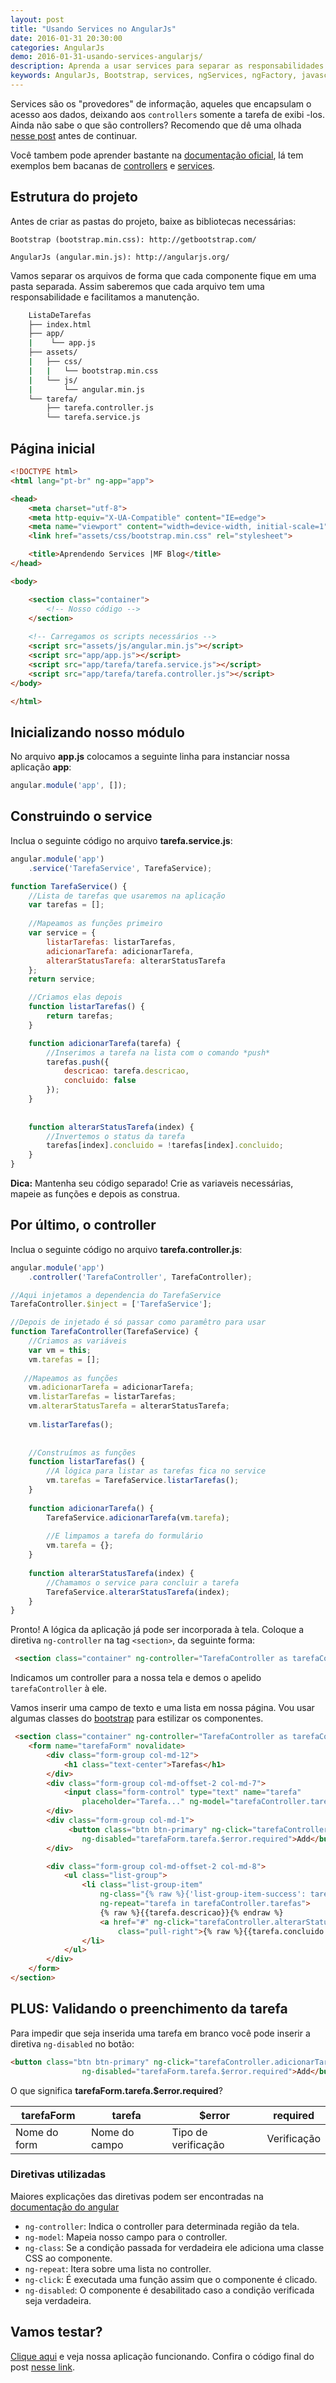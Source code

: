 ```yaml
---
layout: post
title: "Usando Services no AngularJs"
date: 2016-01-31 20:30:00
categories: AngularJs
demo: 2016-01-31-usando-services-angularjs/
description: Aprenda a usar services para separar as responsabilidades em sua aplicação
keywords: AngularJs, Bootstrap, services, ngServices, ngFactory, javascript
---
```


Services são os "provedores" de informação, aqueles que encapsulam o acesso aos dados, deixando aos `controllers` somente a tarefa de exibi -los. Ainda não sabe o que são controllers? Recomendo que dê uma olhada [nesse post]({{site.url}}/angularjs/usando-controllers-angularjs/) antes de continuar.

Você tambem pode aprender bastante na [documentação oficial](https://docs.angularjs.org/guide/), lá tem exemplos bem bacanas de [controllers](https://docs.angularjs.org/guide/controllers) e [services](https://docs.angularjs.org/guide/services).

## Estrutura do projeto
Antes de  criar as pastas do projeto, baixe as bibliotecas necessárias:

    Bootstrap (bootstrap.min.css): http://getbootstrap.com/ 

    AngularJs (angular.min.js): http://angularjs.org/
    
Vamos separar os arquivos de forma que cada componente fique em uma pasta separada. Assim saberemos que cada arquivo tem uma responsabilidade e facilitamos a manutenção.

```bash
    ListaDeTarefas
    ├── index.html
    ├── app/
    |    └── app.js
    ├── assets/
    |   ├── css/
    |   |   └── bootstrap.min.css
    |   └── js/
    |       └── angular.min.js
    └── tarefa/
        ├── tarefa.controller.js
        └── tarefa.service.js
```

## Página inicial


```html
<!DOCTYPE html>
<html lang="pt-br" ng-app="app">

<head>
    <meta charset="utf-8">
    <meta http-equiv="X-UA-Compatible" content="IE=edge">
    <meta name="viewport" content="width=device-width, initial-scale=1">
    <link href="assets/css/bootstrap.min.css" rel="stylesheet">

    <title>Aprendendo Services |MF Blog</title>
</head>

<body>

    <section class="container">
        <!-- Nosso código -->
    </section>
    
    <!-- Carregamos os scripts necessários -->
    <script src="assets/js/angular.min.js"></script>
    <script src="app/app.js"></script>
    <script src="app/tarefa/tarefa.service.js"></script>
    <script src="app/tarefa/tarefa.controller.js"></script>
</body>

</html>
```

## Inicializando nosso módulo
No arquivo **app.js** colocamos a seguinte linha para instanciar nossa aplicação **app**:

```js
angular.module('app', []);
```

## Construindo o service

Inclua o seguinte código no arquivo **tarefa.service.js**: 

```js
angular.module('app')
    .service('TarefaService', TarefaService);

function TarefaService() {
    //Lista de tarefas que usaremos na aplicação
    var tarefas = [];
    
    //Mapeamos as funções primeiro
    var service = {
        listarTarefas: listarTarefas,
        adicionarTarefa: adicionarTarefa,
        alterarStatusTarefa: alterarStatusTarefa
    };
    return service;

    //Criamos elas depois
    function listarTarefas() {
        return tarefas;
    }

    function adicionarTarefa(tarefa) {
        //Inserimos a tarefa na lista com o comando *push*
        tarefas.push({
            descricao: tarefa.descricao,
            concluido: false
        });    
    }
    
    
    function alterarStatusTarefa(index) {
        //Invertemos o status da tarefa
        tarefas[index].concluido = !tarefas[index].concluido;
    }
}
```

**Dica:** Mantenha seu código separado! Crie as variaveis necessárias, mapeie as funções e depois as construa. 

## Por último, o controller

Inclua o seguinte código no arquivo **tarefa.controller.js**: 

```js
angular.module('app')
    .controller('TarefaController', TarefaController);

//Aqui injetamos a dependencia do TarefaService
TarefaController.$inject = ['TarefaService'];

//Depois de injetado é só passar como paramêtro para usar
function TarefaController(TarefaService) {
    //Criamos as variáveis
    var vm = this;
    vm.tarefas = [];
   
   //Mapeamos as funções
    vm.adicionarTarefa = adicionarTarefa;
    vm.listarTarefas = listarTarefas;
    vm.alterarStatusTarefa = alterarStatusTarefa;
    
    vm.listarTarefas();
    
    
    //Construímos as funções
    function listarTarefas() {
        //A lógica para listar as tarefas fica no service
        vm.tarefas = TarefaService.listarTarefas();
    }
    
    function adicionarTarefa() {
        TarefaService.adicionarTarefa(vm.tarefa);
        
        //E limpamos a tarefa do formulário
        vm.tarefa = {};
    }
    
    function alterarStatusTarefa(index) {
        //Chamamos o service para concluir a tarefa
        TarefaService.alterarStatusTarefa(index);
    }
}
```

Pronto! A lógica da aplicação já pode ser incorporada à tela. 
Coloque a diretiva `ng-controller` na tag `<section>`, da seguinte forma:

```html
 <section class="container" ng-controller="TarefaController as tarefaController">
```

Indicamos um controller para a nossa tela e demos o apelido `tarefaController` à ele.

Vamos inserir uma campo de texto e uma lista em nossa página.
Vou usar algumas classes do [bootstrap](http://getbootstrap.com/css/) para estilizar os componentes. 

```html
 <section class="container" ng-controller="TarefaController as tarefaController">
    <form name="tarefaForm" novalidate>
        <div class="form-group col-md-12">
            <h1 class="text-center">Tarefas</h1>
        </div>
        <div class="form-group col-md-offset-2 col-md-7">
            <input class="form-control" type="text" name="tarefa" 
                placeholder="Tarefa..." ng-model="tarefaController.tarefa.descricao" required>
        </div>
        <div class="form-group col-md-1">
             <button class="btn btn-primary" ng-click="tarefaController.adicionarTarefa()" 
                ng-disabled="tarefaForm.tarefa.$error.required">Add</button>
        </div>

        <div class="form-group col-md-offset-2 col-md-8">
            <ul class="list-group">
                <li class="list-group-item" 
                    ng-class="{% raw %}{'list-group-item-success': tarefa.concluido}{% endraw %}" 
                    ng-repeat="tarefa in tarefaController.tarefas">
                    {% raw %}{{tarefa.descricao}}{% endraw %}
                    <a href="#" ng-click="tarefaController.alterarStatusTarefa($index)" 
                        class="pull-right">{% raw %}{{tarefa.concluido ? 'Retomar':'Concluir'}}{% endraw %}</a>
                </li>
            </ul>
        </div>
    </form>
</section>
```

## PLUS: Validando o preenchimento da tarefa

Para impedir que seja inserida uma tarefa em branco você pode inserir a diretiva `ng-disabled` no botão:

```html
<button class="btn btn-primary" ng-click="tarefaController.adicionarTarefa()" 
                ng-disabled="tarefaForm.tarefa.$error.required">Add</button>
```

O que significa **tarefaForm.tarefa.$error.required**?


tarefaForm      |  tarefa          |  $error                | required
----------------|------------------|------------------------|--------------------
Nome do form    |  Nome do campo   |  Tipo de verificação   | Verificação
                

### Diretivas utilizadas

Maiores explicações das diretivas podem ser encontradas na [documentação do angular](https://docs.angularjs.org/guide/directive)

* `ng-controller`: Indica o controller para determinada região da tela. 
* `ng-model`: Mapeia nosso campo para o controller. 
* `ng-class`: Se a condição passada for verdadeira ele adiciona uma classe CSS ao componente.
* `ng-repeat`: Itera sobre uma lista no controller.
* `ng-click`: É executada uma função assim que o componente é clicado.
* `ng-disabled`: O componente é desabilitado caso a condição verificada seja verdadeira.

## Vamos testar? 
[Clique aqui]({{site.url}}/demos/2016-01-31-usando-services-angularjs/) e veja nossa aplicação funcionando.
Confira o código final do post [nesse link](https://github.com/michaelfidelis/michaelfidelis.github.io/tree/master/demos/2016-01-31-usando-services-angularjs).

